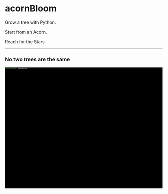 # acornBloom

Grow a tree with Python.

Start from an Acorn.

Reach for the Stars

---

### No two trees are the same

 ![an animated gif of a tree growing in a Terminal window](acornBloom.gif)